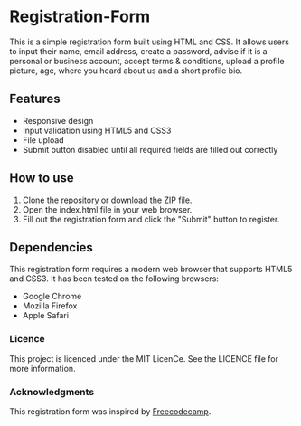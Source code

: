 # Registration-Form

This is a simple registration form built using HTML and CSS. It allows users to input their name, email address, create a password, advise if it is a personal or business account, accept terms & conditions, upload a profile picture, age, where you heard about us and a short profile bio.

## Features

* Responsive design
* Input validation using HTML5 and CSS3
* File upload
* Submit button disabled until all required fields are filled out correctly

## How to use

1. Clone the repository or download the ZIP file.
2. Open the index.html file in your web browser.
3. Fill out the registration form and click the "Submit" button to register.

## Dependencies

This registration form requires a modern web browser that supports HTML5 and CSS3. It has been tested on the following browsers:

* Google Chrome
* Mozilla Firefox
* Apple Safari

### Licence

This project is licenced under the MIT LicenCe. See the LICENCE file for more information.

### Acknowledgments

This registration form was inspired by [Freecodecamp](https://www.freecodecamp.org/learn).
